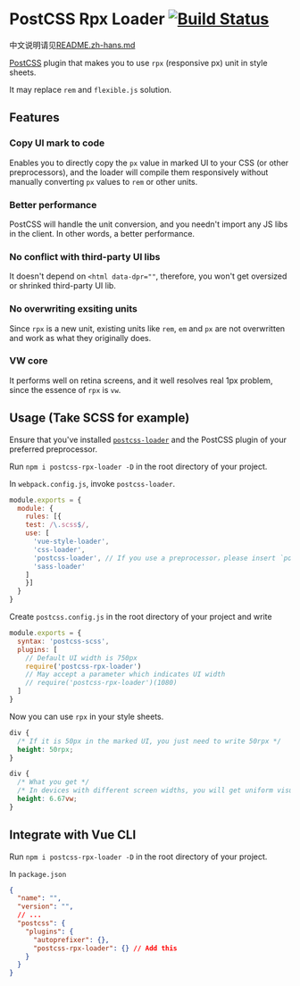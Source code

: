 # PostCSS Rpx Loader [![Build Status][ci-img]][ci]

中文说明请见[README.zh-hans.md](https://github.com/vlev1n/postcss-rpx-loader/blob/master/README.zh-hans.md)

[PostCSS] plugin that makes you to use `rpx` (responsive px) unit in style sheets.

It may replace `rem` and `flexible.js` solution.

[PostCSS]: https://github.com/postcss/postcss
[ci-img]:  https://travis-ci.org/vlev1n/postcss-rpx-loader.svg
[ci]:      https://travis-ci.org/vlev1n/postcss-rpx-loader

## Features

### Copy UI mark to code

Enables you to directly copy the `px` value in marked UI to your CSS (or other preprocessors), and the loader will compile them responsively without manually converting `px` values to `rem` or other units.

### Better performance

PostCSS will handle the unit conversion, and you needn't import any JS libs in the client. In other words, a better performance.

### No conflict with third-party UI libs

It doesn't depend on `<html data-dpr=""`, therefore, you won't get oversized or shrinked third-party UI lib.

### No overwriting exsiting units

Since `rpx` is a new unit, existing units like `rem`, `em` and `px` are not overwritten and work as what they originally does.

### VW core

It performs well on retina screens, and it well resolves real 1px problem, since the essence of `rpx` is `vw`.

## Usage (Take SCSS for example)

Ensure that you've installed [`postcss-loader`](https://www.npmjs.com/package/postcss-loader) and the PostCSS plugin of your preferred preprocessor.

Run `npm i postcss-rpx-loader -D` in the root directory of your project.

In `webpack.config.js`, invoke `postcss-loader`.

```js
module.exports = {
  module: {
    rules: [{
    test: /\.scss$/,
    use: [
      'vue-style-loader',
      'css-loader',
      'postcss-loader', // If you use a preprocessor，please insert `postcss-loader`before the loader of the preprocessor
      'sass-loader'
    ]
    }]
  }
}
```

Create `postcss.config.js` in the root directory of your project and write

```js
module.exports = {
  syntax: 'postcss-scss',
  plugins: [
    // Default UI width is 750px
    require('postcss-rpx-loader')
    // May accept a parameter which indicates UI width
    // require('postcss-rpx-loader')(1080)
  ]
}
```

Now you can use `rpx` in your style sheets.

```css
div {
  /* If it is 50px in the marked UI, you just need to write 50rpx */
  height: 50rpx;  
}
```

```css
div {
  /* What you get */
  /* In devices with different screen widths, you will get uniform visual effects */
  height: 6.67vw;
}
```

## Integrate with Vue CLI

Run `npm i postcss-rpx-loader -D` in the root directory of your project.

In `package.json`

```json
{
  "name": "",
  "version": "",
  // ...
  "postcss": {
    "plugins": {
      "autoprefixer": {},
      "postcss-rpx-loader": {} // Add this
    }
  }
}
```

<!-- ```js
postcss([ require('postcss-rpx-loader') ])
```

See [PostCSS] docs for examples for your environment. -->